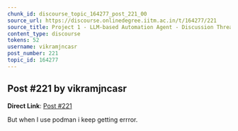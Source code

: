 ```yaml
---
chunk_id: discourse_topic_164277_post_221_00
source_url: https://discourse.onlinedegree.iitm.ac.in/t/164277/221
source_title: Project 1 - LLM-based Automation Agent - Discussion Thread [TDS Jan 2025]
content_type: discourse
tokens: 52
username: vikramjncasr
post_number: 221
topic_id: 164277
---
```


## Post #221 by vikramjncasr

**Direct Link**: [Post #221](https://discourse.onlinedegree.iitm.ac.in/t/164277/221)

But when I use podman i keep getting errror.
